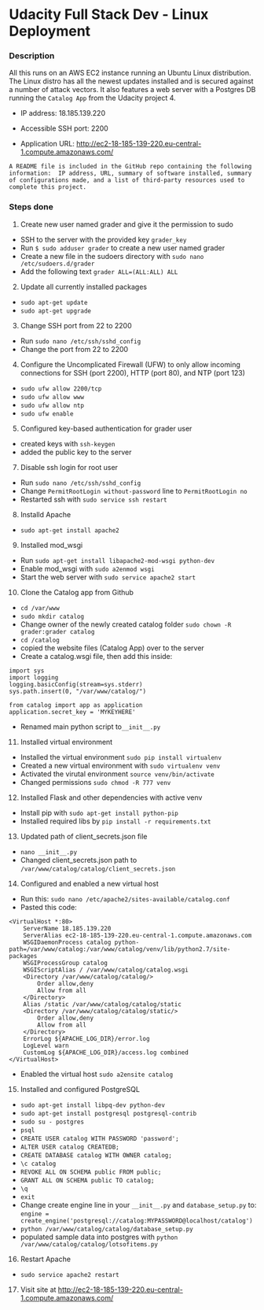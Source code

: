 
# Udacity Full Stack Dev - Linux Deployment

### Description

All this runs on an AWS EC2 instance running an Ubuntu Linux distribution. The Linux distro has all the newest updates installed and is secured against a number of attack vectors. It also features a web server with a Postgres DB running the `Catalog App` from the Udacity project 4.

- IP address: 18.185.139.220

-  Accessible SSH port: 2200

- Application URL: http://ec2-18-185-139-220.eu-central-1.compute.amazonaws.com/

``
  A README file is included in the GitHub repo containing the following information: 
  IP address, URL, summary of software installed, summary of configurations made, and a list of third-party resources used to complete this project.
``


### Steps done

1. Create new user named grader and give it the permission to sudo
  - SSH to the server with the provided key `grader_key`
  - Run `$ sudo adduser grader` to create a new user named grader
  - Create a new file in the sudoers directory with `sudo nano /etc/sudoers.d/grader`
  - Add the following text `grader ALL=(ALL:ALL) ALL`
   
2. Update all currently installed packages
  -  `sudo apt-get update`
  -  `sudo apt-get upgrade`

3. Change SSH port from 22 to 2200
  - Run `sudo nano /etc/ssh/sshd_config`
  - Change the port from 22 to 2200
  
4. Configure the Uncomplicated Firewall (UFW) to only allow incoming connections for SSH (port 2200), HTTP (port 80), and NTP (port 123)
  - `sudo ufw allow 2200/tcp`
  - `sudo ufw allow www`
  - `sudo ufw allow ntp`
  - `sudo ufw enable`
 
5. Configured key-based authentication for grader user
  - created keys with `ssh-keygen`
  - added the public key to the server

7. Disable ssh login for root user
  - Run `sudo nano /etc/ssh/sshd_config`
  - Change `PermitRootLogin without-password` line to `PermitRootLogin no`
  - Restarted ssh with `sudo service ssh restart`
 
8. Installd Apache
  - `sudo apt-get install apache2`

9. Installed mod_wsgi
  - Run `sudo apt-get install libapache2-mod-wsgi python-dev`
  - Enable mod_wsgi with `sudo a2enmod wsgi`
  - Start the web server with `sudo service apache2 start`

10. Clone the Catalog app from Github
  - `cd /var/www`
  - `sudo mkdir catalog`
  - Change owner of the newly created catalog folder `sudo chown -R grader:grader catalog`
  - `cd /catalog`
  - copied the website files (Catalog App) over to the server
  - Create a catalog.wsgi file, then add this inside:
  ```
  import sys
  import logging
  logging.basicConfig(stream=sys.stderr)
  sys.path.insert(0, "/var/www/catalog/")
  
  from catalog import app as application
  application.secret_key = 'MYKEYHERE'
  ```
  - Renamed main python script to`__init__.py`
  
11. Installed virtual environment
  - Installed the virtual environment `sudo pip install virtualenv`
  - Created a new virtual environment with `sudo virtualenv venv`
  - Activated the virutal environment `source venv/bin/activate`
  - Changed permissions `sudo chmod -R 777 venv`

12. Installed Flask and other dependencies with active venv
  - Install pip with `sudo apt-get install python-pip`
  - Installed required libs by `pip install -r requirements.txt`

13. Updated path of client_secrets.json file
  - `nano __init__.py`
  - Changed client_secrets.json path to `/var/www/catalog/catalog/client_secrets.json`
  
14. Configured and enabled a new virtual host
  - Run this: `sudo nano /etc/apache2/sites-available/catalog.conf`
  - Pasted this code: 
  ```
  <VirtualHost *:80>
      ServerName 18.185.139.220
      ServerAlias ec2-18-185-139-220.eu-central-1.compute.amazonaws.com
      WSGIDaemonProcess catalog python-path=/var/www/catalog:/var/www/catalog/venv/lib/python2.7/site-packages
      WSGIProcessGroup catalog
      WSGIScriptAlias / /var/www/catalog/catalog.wsgi
      <Directory /var/www/catalog/catalog/>
          Order allow,deny
          Allow from all
      </Directory>
      Alias /static /var/www/catalog/catalog/static
      <Directory /var/www/catalog/catalog/static/>
          Order allow,deny
          Allow from all
      </Directory>
      ErrorLog ${APACHE_LOG_DIR}/error.log
      LogLevel warn
      CustomLog ${APACHE_LOG_DIR}/access.log combined
  </VirtualHost>
  ```
  - Enabled the virtual host `sudo a2ensite catalog`

15. Installed and configured PostgreSQL
  - `sudo apt-get install libpq-dev python-dev`
  - `sudo apt-get install postgresql postgresql-contrib`
  - `sudo su - postgres`
  - `psql`
  - `CREATE USER catalog WITH PASSWORD 'password';`
  - `ALTER USER catalog CREATEDB;`
  - `CREATE DATABASE catalog WITH OWNER catalog;`
  - `\c catalog`
  - `REVOKE ALL ON SCHEMA public FROM public;`
  - `GRANT ALL ON SCHEMA public TO catalog;`
  - `\q`
  - `exit`
  - Change create engine line in your `__init__.py` and `database_setup.py` to: 
  `engine = create_engine('postgresql://catalog:MYPASSWORD@localhost/catalog')`
  - `python /var/www/catalog/catalog/database_setup.py`
  - populated sample data into postgres with `python /var/www/catalog/catalog/lotsofitems.py`
  
16. Restart Apache 
  - `sudo service apache2 restart`
  
17. Visit site at http://ec2-18-185-139-220.eu-central-1.compute.amazonaws.com/

